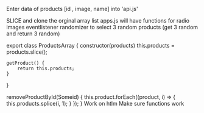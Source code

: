 <!-- API WILL HAVE ALL PRODUCT DATA -->
Enter data of products [id , image, name] into 'api.js'

<!-- APPS.JS WILL HAVE FUNCTIONS -->
SLICE and clone the orginal array list
apps.js will have functions for radio images eventlistener
randomizer to select 3 random products (get 3 random and return 3 random)

<!-- PRODUCTARRAY WILL HAVE CLASS AND GET PRODCUTS BY ID -->
export class ProductsArray {
    constructor(products)
    this.products = products.slice();

    getProduct() {
        return this.products;
    }
}

<!-- REMOVE PRODUCT FROM ARRAY -->
removeProductById(Someid) {
    this.product.forEach((product, i) => {
            this.products.splice(i, 1);
        }
    });
}
Work on htlm Make sure functions work
